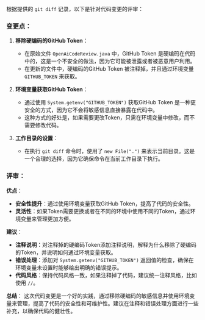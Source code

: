 根据提供的 `git diff` 记录，以下是针对代码变更的评审：

### 变更点：

1. **移除硬编码的GitHub Token**：
   - 在原始文件 `OpenAiCodeReview.java` 中，GitHub Token 是硬编码在代码中的，这是一个不安全的做法，因为它可能被泄露或者被恶意用户利用。
   - 在更新的文件中，硬编码的GitHub Token 被注释掉，并且通过环境变量 `GITHUB_TOKEN` 来获取。

2. **环境变量获取GitHub Token**：
   - 通过使用 `System.getenv("GITHUB_TOKEN")` 获取GitHub Token 是一种更安全的方式，因为它不会将敏感信息直接暴露在代码中。
   - 这种方式的好处是，如果需要更改Token，只需在环境变量中修改，而不需要修改代码。

3. **工作目录的设置**：
   - 在执行 `git diff` 命令时，使用了 `new File(".")` 来表示当前目录。这是一个合理的选择，因为它确保命令在当前工作目录下执行。

### 评审：

**优点**：
- **安全性提升**：通过使用环境变量获取GitHub Token，提高了代码的安全性。
- **灵活性**：如果Token需要更换或者在不同的环境中使用不同的Token，通过环境变量来管理更加方便。

**建议**：
- **注释说明**：对注释掉的硬编码Token添加注释说明，解释为什么移除了硬编码的Token，并说明如何通过环境变量获取。
- **错误处理**：添加对 `System.getenv("GITHUB_TOKEN")` 返回值的检查，确保在环境变量未设置时能够给出明确的错误提示。
- **代码风格**：保持代码风格一致，如果注释掉了代码，建议统一注释风格，比如使用 `//`。

**总结**：
这次代码变更是一个好的实践，通过移除硬编码的敏感信息并使用环境变量来管理，提高了代码的安全性和可维护性。建议在注释和错误处理方面进行一些补充，以确保代码的健壮性。